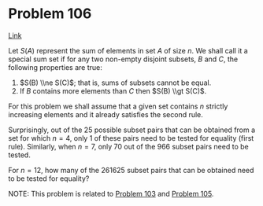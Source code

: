 # Problem 106

[Link](https://projecteuler.net/problem=106)

Let $S(A)$ represent the sum of elements in set $A$ of size $n$. We shall call it a special sum set if for any two non-empty disjoint subsets, $B$ and $C$, the following properties are true:

1.  $S(B) \\ne S(C)$; that is, sums of subsets cannot be equal.
2.  If $B$ contains more elements than $C$ then $S(B) \\gt S(C)$.

For this problem we shall assume that a given set contains $n$ strictly increasing elements and it already satisfies the second rule.

Surprisingly, out of the $25$ possible subset pairs that can be obtained from a set for which $n = 4$, only $1$ of these pairs need to be tested for equality (first rule). Similarly, when $n = 7$, only $70$ out of the $966$ subset pairs need to be tested.

For $n = 12$, how many of the $261625$ subset pairs that can be obtained need to be tested for equality?

NOTE: This problem is related to [Problem 103](problem=103) and [Problem 105](problem=105).
